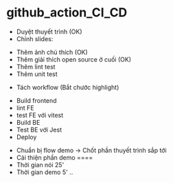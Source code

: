 # github_action_CI_CD
- Duyệt thuyết trình (OK)
- Chỉnh slides:
+ Thêm ảnh chú thích (OK)
+ Thêm giải thích open source ở cuối (OK)
+ Thêm lint test
+ Thêm unit test
- Tách workflow (Bắt chước highlight)
+ Build frontend
+ lint FE
+ test FE với vitest
+ Build BE
+ Test BE với Jest
+ Deploy
- Chuẩn bị flow demo -> Chốt phần thuyết trình sắp tới
- Cải thiện phần demo
====
- Thời gian nói 25'
- Thời gian demo 5'
..
